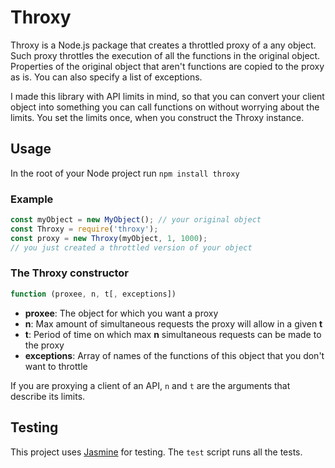 # Throxy

Throxy is a Node.js package that creates a throttled proxy of a any object. Such proxy throttles the execution of all the functions in the original object. Properties of the original object that aren't functions are copied to the proxy as is. You can also specify a list of exceptions.

I made this library with API limits in mind, so that you can convert your client object into something you can call functions on without worrying about the limits. You set the limits once, when you construct the Throxy instance.

## Usage

In the root of your Node project run `npm install throxy`

### Example

```javascript
const myObject = new MyObject(); // your original object
const Throxy = require('throxy');
const proxy = new Throxy(myObject, 1, 1000);
// you just created a throttled version of your object
```

### The Throxy constructor

```javascript
function (proxee, n, t[, exceptions])
```
- **proxee**: The object for which you want a proxy
- **n**: Max amount of simultaneous requests the proxy will allow in a given **t**
- **t**: Period of time on which max **n** simultaneous requests can be made to the proxy
- **exceptions**: Array of names of the functions of this object that you don't want to throttle

If you are proxying a client of an API, `n` and `t` are the arguments that describe its limits.

## Testing
This project uses [Jasmine][6] for testing. The `test` script runs all the tests.

[6]: https://jasmine.github.io/